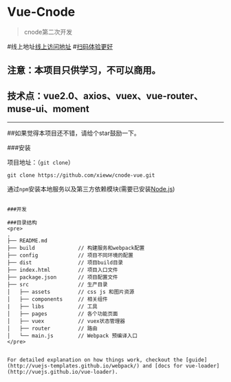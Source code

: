 # Vue-Cnode
> cnode第二次开发

#线上地址[线上访问地址](https://lingfengxie.coding.me/Vue-Cnode/)
#[扫码体验更好](https://qr.api.cli.im/qr?data=https%253A%252F%252Flingfengxie.coding.me%252FVue-Cnode&level=H&transparent=false&bgcolor=%23ffffff&forecolor=%23000000&blockpixel=12&marginblock=1&logourl=&size=280&kid=cliim&key=b702b0d86dd5278bb705fd39a1fbd8c3)

## 注意：本项目只供学习，不可以商用。

## 技术点：vue2.0、axios、vuex、vue-router、muse-ui、moment

-------
##如果觉得本项目还不错，请给个star鼓励一下。

###安装

项目地址：（`git clone`）

```shell
git clone https://github.com/xieww/cnode-vue.git
```

通过`npm`安装本地服务以及第三方依赖模块(需要已安装[Node.js](https://nodejs.org/))

```国内npm比较慢，可以使用国内淘宝的cnpm(https://npm.taobao.org/)

###开发

###目录结构
<pre>
.
├── README.md           
├── build              // 构建服务和webpack配置
├── config             // 项目不同环境的配置
├── dist               // 项目build目录
├── index.html         // 项目入口文件
├── package.json       // 项目配置文件
├── src                // 生产目录
│   ├── assets         // css js 和图片资源
│   ├── components     // 相关组件
|   ├── libs           // 工具
│   ├── pages          // 各个功能页面
│   ├── vuex           // vuex状态管理器
│   ├── router         // 路由
│   └── main.js        // Webpack 预编译入口
</pre>


For detailed explanation on how things work, checkout the [guide](http://vuejs-templates.github.io/webpack/) and [docs for vue-loader](http://vuejs.github.io/vue-loader).
